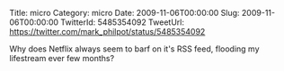 Title: micro
Category: micro
Date: 2009-11-06T00:00:00
Slug: 2009-11-06T00:00:00
TwitterId: 5485354092
TweetUrl: https://twitter.com/mark_philpot/status/5485354092

Why does Netflix always seem to barf on it's RSS feed, flooding my lifestream ever few months?